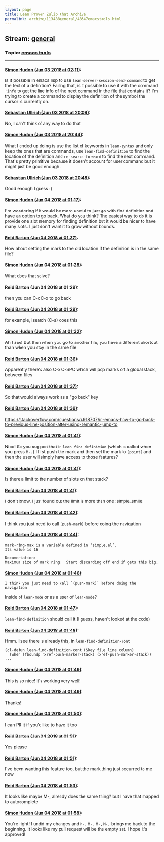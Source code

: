 ```yaml
---
layout: page
title: Lean Prover Zulip Chat Archive 
permalink: archive/113488general/48347emacstools.html
---
```


## Stream: [general](index.html)
### Topic: [emacs tools](48347emacstools.html)

---

#### [Simon Hudon (Jun 03 2018 at 02:11)](https://leanprover.zulipchat.com/#narrow/stream/113488-general/topic/emacs%20tools/near/127482729):
Is it possible in emacs lisp to use `lean-server-session-send-command` to get the text of a definition? Failing that, is it possible to use it with the command `'info` to get the line info of the next command in the file that contains it? I'm trying to create a command to display the definition of the symbol the cursor is currently on.

#### [Sebastian Ullrich (Jun 03 2018 at 20:09)](https://leanprover.zulipchat.com/#narrow/stream/113488-general/topic/emacs%20tools/near/127510536):
No, I can't think of any way to do that

#### [Simon Hudon (Jun 03 2018 at 20:44)](https://leanprover.zulipchat.com/#narrow/stream/113488-general/topic/emacs%20tools/near/127511408):
What I ended up doing is use the list of keywords in `lean-syntax` and only keep the ones that are commands, use `lean-find-definition` to find the location of the definition and `re-search-forward` to find the next command. That's pretty primitive because it doesn't account for user command but it might just be good enough.

#### [Sebastian Ullrich (Jun 03 2018 at 20:48)](https://leanprover.zulipchat.com/#narrow/stream/113488-general/topic/emacs%20tools/near/127511513):
Good enough I guess :)

#### [Simon Hudon (Jun 04 2018 at 01:17)](https://leanprover.zulipchat.com/#narrow/stream/113488-general/topic/emacs%20tools/near/127518889):
I'm wondering if it would be more useful to just go with find definition and have an option to go back. What do you think? The easiest way to do it is provide one slot memory for finding definition but it would be nicer to have many slots. I just don't want it to grow without bounds.

#### [Reid Barton (Jun 04 2018 at 01:27)](https://leanprover.zulipchat.com/#narrow/stream/113488-general/topic/emacs%20tools/near/127519166):
How about setting the mark to the old location if the definition is in the same file?

#### [Simon Hudon (Jun 04 2018 at 01:28)](https://leanprover.zulipchat.com/#narrow/stream/113488-general/topic/emacs%20tools/near/127519210):
What does that solve?

#### [Reid Barton (Jun 04 2018 at 01:29)](https://leanprover.zulipchat.com/#narrow/stream/113488-general/topic/emacs%20tools/near/127519219):
then you can C-x C-x to go back

#### [Reid Barton (Jun 04 2018 at 01:29)](https://leanprover.zulipchat.com/#narrow/stream/113488-general/topic/emacs%20tools/near/127519227):
for example, isearch (C-s) does this

#### [Simon Hudon (Jun 04 2018 at 01:32)](https://leanprover.zulipchat.com/#narrow/stream/113488-general/topic/emacs%20tools/near/127519340):
Ah I see! But then when you go to another file, you have a different shortcut than when you stay in the same file

#### [Reid Barton (Jun 04 2018 at 01:36)](https://leanprover.zulipchat.com/#narrow/stream/113488-general/topic/emacs%20tools/near/127519418):
Apparently there's also C-x C-SPC which will pop marks off a global stack, between files

#### [Reid Barton (Jun 04 2018 at 01:37)](https://leanprover.zulipchat.com/#narrow/stream/113488-general/topic/emacs%20tools/near/127519469):
So that would always work as a "go back" key

#### [Reid Barton (Jun 04 2018 at 01:39)](https://leanprover.zulipchat.com/#narrow/stream/113488-general/topic/emacs%20tools/near/127519533):
https://stackoverflow.com/questions/4918707/in-emacs-how-to-go-back-to-previous-line-position-after-using-semantic-jump-to

#### [Simon Hudon (Jun 04 2018 at 01:41)](https://leanprover.zulipchat.com/#narrow/stream/113488-general/topic/emacs%20tools/near/127519595):
Nice! So you suggest that in `lean-find-definition` (which is called when you press `M-.`) I first push the mark and then set the mark to `(point)` and then the user will simply have access to those features?

#### [Simon Hudon (Jun 04 2018 at 01:41)](https://leanprover.zulipchat.com/#narrow/stream/113488-general/topic/emacs%20tools/near/127519597):
Is there a limit to the number of slots on that stack?

#### [Reid Barton (Jun 04 2018 at 01:41)](https://leanprover.zulipchat.com/#narrow/stream/113488-general/topic/emacs%20tools/near/127519603):
I don't know. I just found out the limit is more than one :simple_smile:

#### [Reid Barton (Jun 04 2018 at 01:42)](https://leanprover.zulipchat.com/#narrow/stream/113488-general/topic/emacs%20tools/near/127519650):
I think you just need to call `(push-mark)` before doing the navigation

#### [Reid Barton (Jun 04 2018 at 01:44)](https://leanprover.zulipchat.com/#narrow/stream/113488-general/topic/emacs%20tools/near/127519710):
```
mark-ring-max is a variable defined in ‘simple.el’.
Its value is 16

Documentation:
Maximum size of mark ring.  Start discarding off end if gets this big.
```

#### [Simon Hudon (Jun 04 2018 at 01:46)](https://leanprover.zulipchat.com/#narrow/stream/113488-general/topic/emacs%20tools/near/127519766):
```quote
I think you just need to call `(push-mark)` before doing the navigation
```
Inside of `lean-mode` or as a user of `lean-mode`?

#### [Reid Barton (Jun 04 2018 at 01:47)](https://leanprover.zulipchat.com/#narrow/stream/113488-general/topic/emacs%20tools/near/127519772):
`lean-find-definition` should call it (I guess, haven't looked at the code)

#### [Reid Barton (Jun 04 2018 at 01:48)](https://leanprover.zulipchat.com/#narrow/stream/113488-general/topic/emacs%20tools/near/127519825):
Hmm. I see there is already this, in `lean-find-definition-cont`
```elisp
(cl-defun lean-find-definition-cont (&key file line column)
  (when (fboundp 'xref-push-marker-stack) (xref-push-marker-stack))
...
```

#### [Simon Hudon (Jun 04 2018 at 01:49)](https://leanprover.zulipchat.com/#narrow/stream/113488-general/topic/emacs%20tools/near/127519832):
This is so nice! It's working very well!

#### [Simon Hudon (Jun 04 2018 at 01:49)](https://leanprover.zulipchat.com/#narrow/stream/113488-general/topic/emacs%20tools/near/127519836):
Thanks!

#### [Simon Hudon (Jun 04 2018 at 01:50)](https://leanprover.zulipchat.com/#narrow/stream/113488-general/topic/emacs%20tools/near/127519894):
I can PR it if you'd like to have it too

#### [Reid Barton (Jun 04 2018 at 01:51)](https://leanprover.zulipchat.com/#narrow/stream/113488-general/topic/emacs%20tools/near/127519900):
Yes please

#### [Reid Barton (Jun 04 2018 at 01:51)](https://leanprover.zulipchat.com/#narrow/stream/113488-general/topic/emacs%20tools/near/127519907):
I've been wanting this feature too, but the mark thing just occurred to me now

#### [Reid Barton (Jun 04 2018 at 01:53)](https://leanprover.zulipchat.com/#narrow/stream/113488-general/topic/emacs%20tools/near/127519969):
It looks like maybe M-, already does the same thing? but I have that mapped to autocomplete

#### [Simon Hudon (Jun 04 2018 at 01:58)](https://leanprover.zulipchat.com/#narrow/stream/113488-general/topic/emacs%20tools/near/127520133):
You're right! I undid my changes and `M-.` `M-.` `M-,` `M-,` brings me back to the beginning. It looks like my pull request will be the empty set. I hope it's approved!

